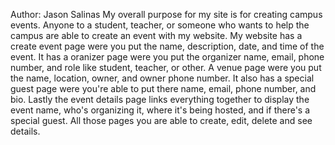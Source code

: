 Author: Jason Salinas
My overall purpose for my site is for creating campus events. Anyone to a student, teacher, or someone who wants to help the campus are able to create an event with my website. My website has a create event page were you put the name, description, date, and time of the event. It has a oranizer page were you put the organizer name, email, phone number, and role like student, teacher, or other. A venue page were you put the name, location, owner, and owner phone number. It also has a special guest page were you're able to put there name, email, phone number, and bio. Lastly the event details page links everything together to display the event name, who's organizing it, where it's being hosted, and if there's a special guest. All those pages you are able to create, edit, delete and see details.   
